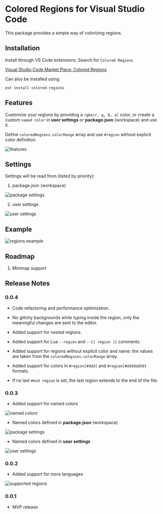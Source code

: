 # Colored Regions for Visual Studio Code

This package provides a simple way of colorizing regions.

## Installation

Install through VS Code extensions. Search for `Colored Regions`

[Visual Studio Code Market Place: Colored Regions](https://marketplace.visualstudio.com/items?itemName=mihelcic.colored-regions)

Can also be installed using:

```
ext install colored-regions
```

## Features

Customize your regions by providing a `rgba(r, g, b, a)` color, or create a custom `named color` in **user settings** or **package.json** (workspace) and use it.

Define `coloredRegions.colorRange` array and use `#region` without explicit color definition.

![features](images/features.png)

## Settings

Settings will be read from (listed by priority):

1) package.json (workspace)

![package settings](images/package_settings.png)

2) user settings

![user settings](images/user_settings.png)

## Example

![regions example](images/regions.png)

## Roadmap

1. Minimap support

## Release Notes

### 0.0.4
* Code refactoring and performance optimization.

* No glitchy backgrounds while typing inside the region, only the meaningful changes are sent to the editor.

* Added support for nested regions.

* Added support for Lua `--region` and `--[[ region ]]` comments.

* Added support for regions without explicit color and name: the values are taken from the `coloredRegions.colorRange` array.

* Added support for colors in `#region[#ddd]` and `#region[#dddddd50]` formats.

* If no last `#end region` is set, the last region extends to the end of the file.

### 0.0.3

* Added support for named colors

![named colors](images/named_colors.png)

* Named colors defined in **package.json** (workspace)

![package settings](images/package_settings.png)

* Named colors defined in **user settings**

![user settings](images/user_settings.png)


### 0.0.2

* Added support for more languages

![supported regions](images/supported_regions.png)


### 0.0.1

* MVP release
